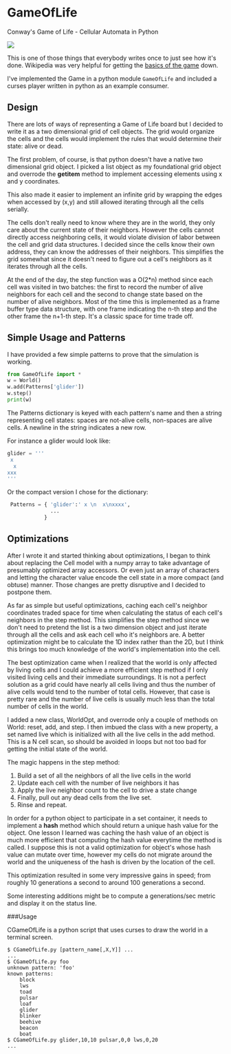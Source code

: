 # GameOfLife
Conway's Game of Life - Cellular Automata in Python

![][2]

This is one of those things that everybody writes once to just
see how it's done. Wikipedia was very helpful for getting
the [basics of the game][1] down.

I've implemented the Game in a python module ```GameOfLife``` and
included a curses player written in python as an example consumer.

## Design

There are lots of ways of representing a Game of Life board but I
decided to write it as a two dimensional grid of cell objects. The
grid would organize the cells and the cells would implement the
rules that would determine their state: alive or dead. 

The first problem, of course, is that python doesn't have a native two
dimensional grid object. I picked a list object as my foundational
grid object and overrode the __getitem__ method to implement accessing
elements using x and y coordinates.

This also made it easier to implement an infinite grid by wrapping
the edges when accessed by (x,y) and still allowed iterating through
all the cells serially.

The cells don't really need to know where they are in the world, they
only care about the current state of their neighbors. However the cells
cannot directly access neighboring cells, it would violate division of
labor between the cell and grid data structures. I decided since the
cells know their own address, they can know the addresses of their
neighbors. This simplifies the grid somewhat since it doesn't need
to figure out a cell's neighbors as it iterates through all the cells.

At the end of the day, the step function was a O(2*n) method since
each cell was visited in two batches: the first to record the number
of alive neighbors for each cell and the second to change state based
on the number of alive neighbors. Most of the time this is implemented
as a frame buffer type data structure, with one frame indicating the
n-th step and the other frame the n+1-th step. It's a classic space
for time trade off.

## Simple Usage and Patterns

I have provided a few simple patterns to prove that the simulation
is working.

```python
from GameOfLife import *
w = World()
w.add(Patterns['glider'])
w.step()
print(w)
```

The Patterns dictionary is keyed with each pattern's name and
then a string representing cell states: spaces are not-alive cells,
non-spaces are alive cells. A newline in the string indicates
a new row.

For instance a glider would look like:

```python
glider = '''
 x 
  x
xxx
''' 
```

Or the compact version I chose for the dictionary:

```python
 Patterns = { 'glider':' x \n  x\nxxxx',
              ...
		    }
```

## Optimizations

After I wrote it and started thinking about optimizations, I began
to think about replacing the Cell model with a numpy array to take
advantage of presumably optimized array accessors.  Or even just an
array of characters and letting the character value encode the cell
state in a more compact (and obtuse) manner. Those changes are pretty
disruptive and I decided to postpone them.

As far as simple but useful optimizations, caching each cell's
neighbor coordinates traded space for time when calculating the status
of each cell's neighbors in the step method. This simplifies the step
method since we don't need to pretend the list is a two dimension
object and just iterate through all the cells and ask each cell who
it's neighbors are. A better optimization might be to calculate the 1D
index rather than the 2D, but I think this brings too much knowledge
of the world's implementation into the cell.

The best optimization came when I realized that the world is only
affected by living cells and I could achieve a more efficient step
method if I only visited living cells and their immediate
surroundings. It is not a perfect solution as a grid could have nearly
all cells living and thus the number of alive cells would tend to the
number of total cells. However, that case is pretty rare and the number
of live cells is usually much less than the total number of cells in
the world.

I added a new class, WorldOpt, and overrode only a couple of methods
on World: reset, add, and step. I then imbued the class with a new
property, a set named live which is initialized with all the live cells
in the add method. This is a N cell scan, so should be avoided in loops
but not too bad for getting the initial state of the world.

The magic happens in the step method:

1. Build a set of all the neighbors of all the live cells in the world
2. Update each cell with the number of live neighbors it has
2. Apply the live neighbor count to the cell to drive a state change
3. Finally, pull out any dead cells from the live set.
4. Rinse and repeat.

In order for a python object to participate in a set container, it needs
to implement a __hash__ method which should return a unique hash value
for the object. One lesson I learned was caching the hash value of an
object is much more efficient that computing the hash value everytime
the method is called. I suppose this is not a valid optimization for
object's whose hash value can mutate over time, however my cells do not
migrate around the world and the uniqueness of the hash is driven by
the location of the cell.

This optimization resulted in some very impressive gains in speed;
from roughly 10 generations a second to around 100 generations a second.

Some interesting additions might be to compute a generations/sec metric
and display it on the status line.

###Usage

CGameOfLife is a python script that uses curses to draw the world in a
terminal screen. 

```
$ CGameOfLife.py [pattern_name[,X,Y]] ...
...
$ CGameOfLife.py foo
unknown pattern: 'foo'
known patterns:
	block
	lws
	toad
	pulsar
	loaf
	glider
	blinker
	beehive
	beacon
	boat
$ CGameOfLife.py glider,10,10 pulsar,0,0 lws,0,20
...	
```


[1]: https://en.wikipedia.org/wiki/Conway%27s_Game_of_Life
[2]: https://github.com/JnyJny/GameOfLife/blob/master/Screenshots/demo-4.gif
